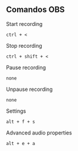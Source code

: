 ## Comandos OBS

Start recording

	ctrl + <

Stop recording

	ctrl + shift + <	

Pause recording

	none

Unpause recording

	none

Settings

	alt + f + s
	
Advanced audio properties

	alt + e + a
